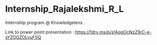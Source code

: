 # Internship_Rajalekshmi_R_L
Internship program @ Knowledgelens .


Link to power point presentation : https://1drv.ms/p/s!AqgOcNzZ9rC-e-sYZOGZOLyuFSQ
